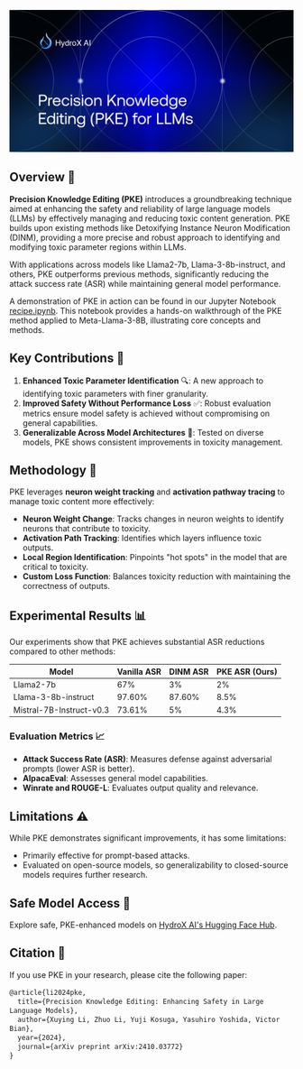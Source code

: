 ![PKE Overview](./PKE.jpeg)

## Overview 🚀

**Precision Knowledge Editing (PKE)** introduces a groundbreaking technique aimed at enhancing the safety and reliability of large language models (LLMs) by effectively managing and reducing toxic content generation. PKE builds upon existing methods like Detoxifying Instance Neuron Modification (DINM), providing a more precise and robust approach to identifying and modifying toxic parameter regions within LLMs.

With applications across models like Llama2-7b, Llama-3-8b-instruct, and others, PKE outperforms previous methods, significantly reducing the attack success rate (ASR) while maintaining general model performance.

A demonstration of PKE in action can be found in our Jupyter Notebook [recipe.ipynb](recipe.ipynb). This notebook provides a hands-on walkthrough of the PKE method applied to Meta-Llama-3-8B, illustrating core concepts and methods.

## Key Contributions 🎯

1. **Enhanced Toxic Parameter Identification** 🔍: A new approach to identifying toxic parameters with finer granularity.
2. **Improved Safety Without Performance Loss** ✅: Robust evaluation metrics ensure model safety is achieved without compromising on general capabilities.
3. **Generalizable Across Model Architectures** 🔄: Tested on diverse models, PKE shows consistent improvements in toxicity management.

## Methodology 🧩

PKE leverages **neuron weight tracking** and **activation pathway tracing** to manage toxic content more effectively:

- **Neuron Weight Change**: Tracks changes in neuron weights to identify neurons that contribute to toxicity.
- **Activation Path Tracking**: Identifies which layers influence toxic outputs.
- **Local Region Identification**: Pinpoints "hot spots" in the model that are critical to toxicity.
- **Custom Loss Function**: Balances toxicity reduction with maintaining the correctness of outputs.

## Experimental Results 📊

Our experiments show that PKE achieves substantial ASR reductions compared to other methods:

| Model               | Vanilla ASR | DINM ASR | PKE ASR (Ours) |
|---------------------|-------------|----------|-----------------|
| Llama2-7b           | 67%         | 3%       | 2%             |
| Llama-3-8b-instruct | 97.60%      | 87.60%   | 8.5%           |
| Mistral-7B-Instruct-v0.3 | 73.61%      | 5%       | 4.3%           |

### Evaluation Metrics 📈

- **Attack Success Rate (ASR)**: Measures defense against adversarial prompts (lower ASR is better).
- **AlpacaEval**: Assesses general model capabilities.
- **Winrate and ROUGE-L**: Evaluates output quality and relevance.

## Limitations ⚠️

While PKE demonstrates significant improvements, it has some limitations:
- Primarily effective for prompt-based attacks.
- Evaluated on open-source models, so generalizability to closed-source models requires further research.

## Safe Model Access 🔗

Explore safe, PKE-enhanced models on [HydroX AI's Hugging Face Hub](https://huggingface.co/hydroxai).

## Citation 📜

If you use PKE in your research, please cite the following paper:
```plaintext
@article{li2024pke,
  title={Precision Knowledge Editing: Enhancing Safety in Large Language Models},
  author={Xuying Li, Zhuo Li, Yuji Kosuga, Yasuhiro Yoshida, Victor Bian},
  year={2024},
  journal={arXiv preprint arXiv:2410.03772}
}
